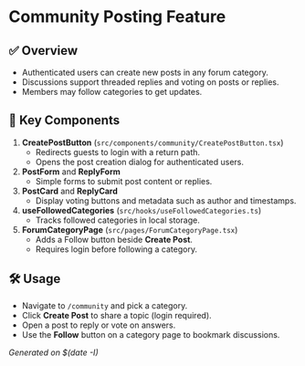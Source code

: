 # Community Posting Feature

## ✅ Overview
- Authenticated users can create new posts in any forum category.
- Discussions support threaded replies and voting on posts or replies.
- Members may follow categories to get updates.

## 🚀 Key Components
1. **CreatePostButton** (`src/components/community/CreatePostButton.tsx`)
   - Redirects guests to login with a return path.
   - Opens the post creation dialog for authenticated users.
2. **PostForm** and **ReplyForm**
   - Simple forms to submit post content or replies.
3. **PostCard** and **ReplyCard**
   - Display voting buttons and metadata such as author and timestamps.
4. **useFollowedCategories** (`src/hooks/useFollowedCategories.ts`)
   - Tracks followed categories in local storage.
5. **ForumCategoryPage** (`src/pages/ForumCategoryPage.tsx`)
   - Adds a Follow button beside **Create Post**.
   - Requires login before following a category.

## 🛠 Usage
- Navigate to `/community` and pick a category.
- Click **Create Post** to share a topic (login required).
- Open a post to reply or vote on answers.
- Use the **Follow** button on a category page to bookmark discussions.

*Generated on $(date -I)*
